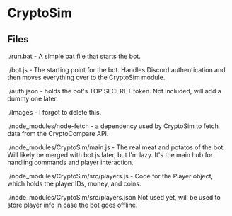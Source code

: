 # CryptoSim

## Files

./run.bat - A simple bat file that starts the bot.

./bot.js - The starting point for the bot. Handles Discord authentication
  and then moves everything over to the CryptoSim module.

./auth.json - holds the bot's TOP SECERET token. Not included, will add a dummy one later.

./Images - I forgot to delete this.

./node_modules/node-fetch - a dependency used by CryptoSim to fetch data from the CryptoCompare API.

./node_modules/CryptoSim/main.js - The real meat and potatos of the bot.
  Will likely be merged with bot.js later, but I'm lazy. It's the main hub for handling commands and player interaction.

./node_modules/CryptoSim/src/players.js - Code for the Player object, which holds the player IDs, money, and coins.

./node_modules/CryptoSim/src/players.json Not used yet, will be used to store player info in case the bot goes offline.
